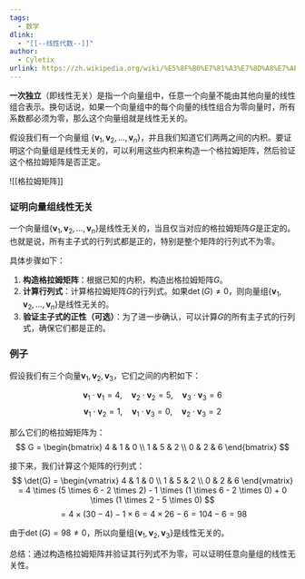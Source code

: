 ```yaml
---
tags:
  - 数学
dlink:
  - "[[--线性代数--]]"
author:
  - Cyletix
urlink: https://zh.wikipedia.org/wiki/%E5%8F%B0%E7%81%A3%E7%8D%A8%E7%AB%8B%E9%81%8B%E5%8B%95
---
```

**一次独立**（即线性无关）是指一个向量组中，任意一个向量不能由其他向量的线性组合表示。换句话说，如果一个向量组中的每个向量的线性组合为零向量时，所有系数都必须为零，那么这个向量组就是线性无关的。

假设我们有一个向量组 $\{\mathbf{v}_1, \mathbf{v}_2, \ldots, \mathbf{v}_n\}$，并且我们知道它们两两之间的内积。要证明这个向量组是线性无关的，可以利用这些内积来构造一个格拉姆矩阵，然后验证这个格拉姆矩阵是否正定。

![[格拉姆矩阵]]
### 证明向量组线性无关
一个向量组$\{\mathbf{v}_1, \mathbf{v}_2, \ldots, \mathbf{v}_n\}$是线性无关的，当且仅当对应的格拉姆矩阵$G$是正定的。也就是说，所有主子式的行列式都是正的，特别是整个矩阵的行列式不为零。

具体步骤如下：

1. **构造格拉姆矩阵**：根据已知的内积，构造出格拉姆矩阵$G$。
2. **计算行列式**：计算格拉姆矩阵$G$的行列式。如果$\det(G) \neq 0$，则向量组$\{\mathbf{v}_1, \mathbf{v}_2, \ldots, \mathbf{v}_n\}$是线性无关的。
3. **验证主子式的正性（可选）**：为了进一步确认，可以计算$G$的所有主子式的行列式，确保它们都是正的。

### 例子
假设我们有三个向量$\mathbf{v}_1, \mathbf{v}_2, \mathbf{v}_3$，它们之间的内积如下：

$$
\mathbf{v}_1 \cdot \mathbf{v}_1 = 4, \quad \mathbf{v}_2 \cdot \mathbf{v}_2 = 5, \quad \mathbf{v}_3 \cdot \mathbf{v}_3 = 6
$$
$$
\mathbf{v}_1 \cdot \mathbf{v}_2 = 1, \quad \mathbf{v}_1 \cdot \mathbf{v}_3 = 0, \quad \mathbf{v}_2 \cdot \mathbf{v}_3 = 2
$$

那么它们的格拉姆矩阵为：
$$
G = \begin{bmatrix}
4 & 1 & 0 \\
1 & 5 & 2 \\
0 & 2 & 6
\end{bmatrix}
$$

接下来，我们计算这个矩阵的行列式：
$$
\det(G) = \begin{vmatrix}
4 & 1 & 0 \\
1 & 5 & 2 \\
0 & 2 & 6
\end{vmatrix} = 4 \times (5 \times 6 - 2 \times 2) - 1 \times (1 \times 6 - 2 \times 0) + 0 \times (1 \times 2 - 5 \times 0)
$$
$$
= 4 \times (30 - 4) - 1 \times 6 = 4 \times 26 - 6 = 104 - 6 = 98
$$

由于$\det(G) = 98 \neq 0$，所以向量组$\{\mathbf{v}_1, \mathbf{v}_2, \mathbf{v}_3\}$是线性无关的。

总结：通过构造格拉姆矩阵并验证其行列式不为零，可以证明任意向量组的线性无关性。